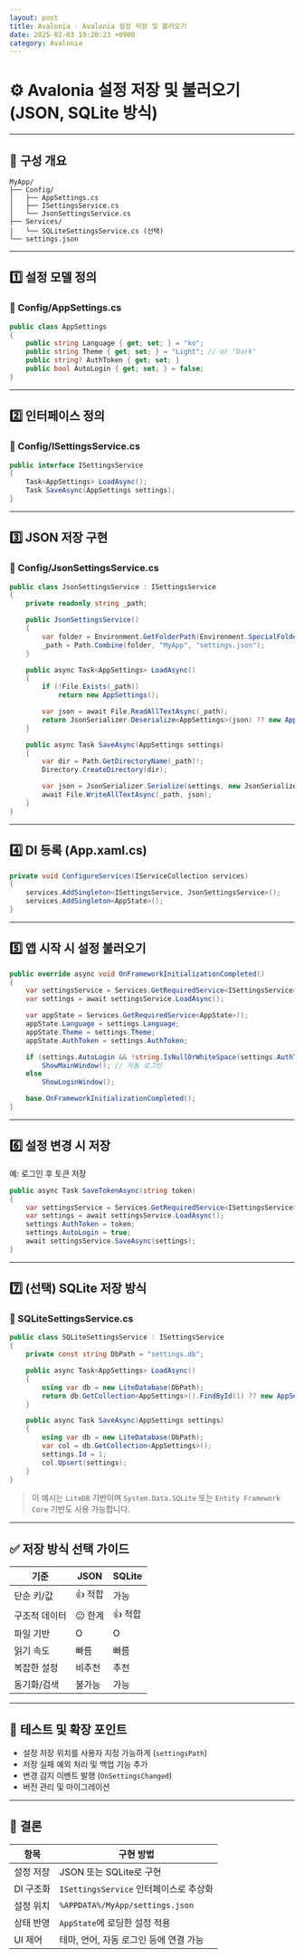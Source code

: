 ```yaml
---
layout: post
title: Avalonia - Avalonia 설정 저장 및 불러오기
date: 2025-02-03 19:20:23 +0900
category: Avalonia
---
```

# ⚙️ Avalonia 설정 저장 및 불러오기 (JSON, SQLite 방식)

---

## 🧱 구성 개요

```
MyApp/
├── Config/
│   ├── AppSettings.cs
│   ├── ISettingsService.cs
│   └── JsonSettingsService.cs
├── Services/
│   └── SQLiteSettingsService.cs (선택)
└── settings.json
```

---

## 1️⃣ 설정 모델 정의

### 📄 Config/AppSettings.cs

```csharp
public class AppSettings
{
    public string Language { get; set; } = "ko";
    public string Theme { get; set; } = "Light"; // or "Dark"
    public string? AuthToken { get; set; }
    public bool AutoLogin { get; set; } = false;
}
```

---

## 2️⃣ 인터페이스 정의

### 📄 Config/ISettingsService.cs

```csharp
public interface ISettingsService
{
    Task<AppSettings> LoadAsync();
    Task SaveAsync(AppSettings settings);
}
```

---

## 3️⃣ JSON 저장 구현

### 📄 Config/JsonSettingsService.cs

```csharp
public class JsonSettingsService : ISettingsService
{
    private readonly string _path;

    public JsonSettingsService()
    {
        var folder = Environment.GetFolderPath(Environment.SpecialFolder.ApplicationData);
        _path = Path.Combine(folder, "MyApp", "settings.json");
    }

    public async Task<AppSettings> LoadAsync()
    {
        if (!File.Exists(_path))
            return new AppSettings();

        var json = await File.ReadAllTextAsync(_path);
        return JsonSerializer.Deserialize<AppSettings>(json) ?? new AppSettings();
    }

    public async Task SaveAsync(AppSettings settings)
    {
        var dir = Path.GetDirectoryName(_path)!;
        Directory.CreateDirectory(dir);

        var json = JsonSerializer.Serialize(settings, new JsonSerializerOptions { WriteIndented = true });
        await File.WriteAllTextAsync(_path, json);
    }
}
```

---

## 4️⃣ DI 등록 (App.xaml.cs)

```csharp
private void ConfigureServices(IServiceCollection services)
{
    services.AddSingleton<ISettingsService, JsonSettingsService>();
    services.AddSingleton<AppState>();
}
```

---

## 5️⃣ 앱 시작 시 설정 불러오기

```csharp
public override async void OnFrameworkInitializationCompleted()
{
    var settingsService = Services.GetRequiredService<ISettingsService>();
    var settings = await settingsService.LoadAsync();

    var appState = Services.GetRequiredService<AppState>();
    appState.Language = settings.Language;
    appState.Theme = settings.Theme;
    appState.AuthToken = settings.AuthToken;

    if (settings.AutoLogin && !string.IsNullOrWhiteSpace(settings.AuthToken))
        ShowMainWindow(); // 자동 로그인
    else
        ShowLoginWindow();

    base.OnFrameworkInitializationCompleted();
}
```

---

## 6️⃣ 설정 변경 시 저장

예: 로그인 후 토큰 저장

```csharp
public async Task SaveTokenAsync(string token)
{
    var settingsService = Services.GetRequiredService<ISettingsService>();
    var settings = await settingsService.LoadAsync();
    settings.AuthToken = token;
    settings.AutoLogin = true;
    await settingsService.SaveAsync(settings);
}
```

---

## 7️⃣ (선택) SQLite 저장 방식

### 📄 SQLiteSettingsService.cs

```csharp
public class SQLiteSettingsService : ISettingsService
{
    private const string DbPath = "settings.db";

    public async Task<AppSettings> LoadAsync()
    {
        using var db = new LiteDatabase(DbPath);
        return db.GetCollection<AppSettings>().FindById(1) ?? new AppSettings();
    }

    public async Task SaveAsync(AppSettings settings)
    {
        using var db = new LiteDatabase(DbPath);
        var col = db.GetCollection<AppSettings>();
        settings.Id = 1;
        col.Upsert(settings);
    }
}
```

> 이 예시는 `LiteDB` 기반이며 `System.Data.SQLite` 또는 `Entity Framework Core` 기반도 사용 가능합니다.

---

## ✅ 저장 방식 선택 가이드

| 기준 | JSON | SQLite |
|------|------|--------|
| 단순 키/값 | 👍 적합 | 가능 |
| 구조적 데이터 | 😐 한계 | 👍 적합 |
| 파일 기반 | O | O |
| 읽기 속도 | 빠름 | 빠름 |
| 복잡한 설정 | 비추천 | 추천 |
| 동기화/검색 | 불가능 | 가능 |

---

## 🧪 테스트 및 확장 포인트

- 설정 저장 위치를 사용자 지정 가능하게 (`settingsPath`)
- 저장 실패 예외 처리 및 백업 기능 추가
- 변경 감지 이벤트 발행 (`OnSettingsChanged`)
- 버전 관리 및 마이그레이션

---

## 📘 결론

| 항목 | 구현 방법 |
|------|-----------|
| 설정 저장 | JSON 또는 SQLite로 구현 |
| DI 구조화 | `ISettingsService` 인터페이스로 추상화 |
| 설정 위치 | `%APPDATA%/MyApp/settings.json` |
| 상태 반영 | `AppState`에 로딩한 설정 적용 |
| UI 제어 | 테마, 언어, 자동 로그인 등에 연결 가능 |
